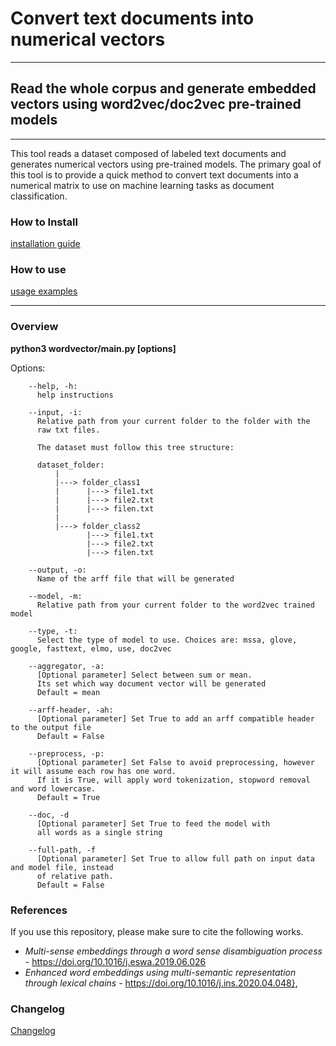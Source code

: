 # Convert text documents into numerical vectors
---
## Read the whole corpus and generate embedded vectors using word2vec/doc2vec pre-trained models
---

This tool reads a dataset composed of labeled text documents and generates numerical vectors using pre-trained models.
The primary goal of this tool is to provide a quick method to convert text documents into a numerical matrix to 
use on machine learning tasks as document classification.

### How to Install

[installation guide](docs/Install.md)


### How to use 

[usage examples](docs/examples.md)


---
### Overview

**python3 wordvector/main.py [options]**

  Options:

        --help, -h:
          help instructions

        --input, -i: 
          Relative path from your current folder to the folder with the 
          raw txt files.

          The dataset must follow this tree structure:

          dataset_folder:
              |
              |---> folder_class1
              |      |---> file1.txt
              |      |---> file2.txt
              |      |---> filen.txt
              |
              |---> folder_class2
                     |---> file1.txt
                     |---> file2.txt
                     |---> filen.txt

        --output, -o: 
          Name of the arff file that will be generated

        --model, -m: 
          Relative path from your current folder to the word2vec trained model

        --type, -t: 
          Select the type of model to use. Choices are: mssa, glove, google, fasttext, elmo, use, doc2vec

        --aggregator, -a: 
          [Optional parameter] Select between sum or mean. 
          Its set which way document vector will be generated
          Default = mean
        
        --arff-header, -ah: 
          [Optional parameter] Set True to add an arff compatible header to the output file
          Default = False

        --preprocess, -p:
          [Optional parameter] Set False to avoid preprocessing, however it will assume each row has one word.
          If it is True, will apply word tokenization, stopword removal and word lowercase.
          Default = True 
          
        --doc, -d
          [Optional parameter] Set True to feed the model with
          all words as a single string
          
        --full-path, -f
          [Optional parameter] Set True to allow full path on input data and model file, instead
          of relative path.
          Default = False

### References
If you use this repository, please make sure to cite the following works.

- _Multi-sense embeddings through a word sense disambiguation process_ - https://doi.org/10.1016/j.eswa.2019.06.026
- _Enhanced word embeddings using multi-semantic representation through lexical chains_ - https://doi.org/10.1016/j.ins.2020.04.048},

        
### Changelog 

[Changelog](docs/changelog.md)

